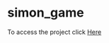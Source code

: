 # simon_game
To access the project click <a href="https://yellowberard.github.io/simon_game/index.html"> Here </a>
